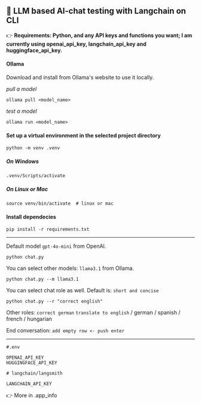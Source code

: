 ## 🌱 LLM based AI-chat testing with Langchain on CLI

:point_right: __Requirements: Python, and any API keys and functions you want; I am currently using openai_api_key, langchain_api_key and huggingface_api_key.__
#### Ollama
Download and install from Ollama's website to use it locally.

_pull a model_
```
ollama pull <model_name>
```
_test a model_
```
ollama run <model_name>
```
#### Set up a virtual environment in the selected project directory
```
python -m venv .venv
```
##### On Windows
```
.venv/Scripts/activate
```
##### On Linux or Mac
```
source venv/bin/activate  # linux or mac
```
#### Install dependecies
```
pip install -r requirements.txt
```
---
Default model `gpt-4o-mini` from OpenAI.
```
python chat.py
```
You can select other models: `llama3.1` from Ollama.
```
python chat.py --m llama3.1
```
You can select chat role as well. Default is: `short and concise`
```
python chat.py --r "correct english"
```
Other roles: `correct german` `translate to english` / german / spanish / french / hungarian

End conversation: `add empty row <- push enter`

---
```
#.env

OPENAI_API_KEY
HUGGINGFACE_API_KEY

# langchain/langsmith

LANGCHAIN_API_KEY
```
:point_right: More in .app_info
